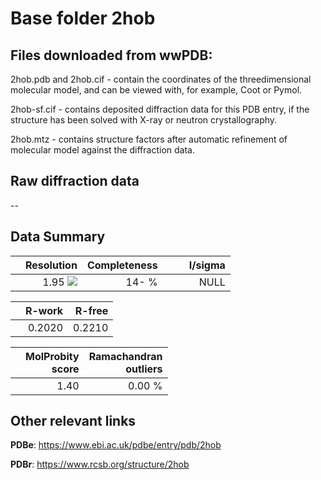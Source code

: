 # Base folder 2hob

## Files downloaded from wwPDB:

2hob.pdb and 2hob.cif - contain the coordinates of the threedimensional molecular model, and can be viewed with, for example, Coot or Pymol.

2hob-sf.cif - contains deposited diffraction data for this PDB entry, if the structure has been solved with X-ray or neutron crystallography.

2hob.mtz - contains structure factors after automatic refinement of molecular model against the diffraction data.

## Raw diffraction data

--<br> 

## Data Summary
|   | Resolution | Completeness| I/sigma |
|---|-------------:|----------------:|--------------:|
|   |1.95 <img src="https://latex.codecogs.com/svg.latex?{\mbox{\normalfont\AA}}"/>|  14- %|<img width=50/>NULL |

|   | **R-work**| **R-free**   
|---|-------------:|----------------:|           
||0.2020|0.2210|

|   |**MolProbity<br>score**| **Ramachandran<br>outliers** 
|---|-------------:|----------------:|
||1.40|0.00 %|

## Other relevant links 
**PDBe**:  https://www.ebi.ac.uk/pdbe/entry/pdb/2hob
 
**PDBr**: https://www.rcsb.org/structure/2hob 

